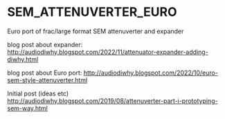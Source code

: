 # SEM_ATTENUVERTER_EURO
Euro port of frac/large format SEM attenuverter and expander

blog post about expander:
http://audiodiwhy.blogspot.com/2022/11/attenuator-expander-adding-diwhy.html

blog post about Euro port:
http://audiodiwhy.blogspot.com/2022/10/euro-sem-style-attenuverter.html

Initial post (ideas etc)
http://audiodiwhy.blogspot.com/2019/08/attenuverter-part-i-prototyping-sem-way.html

